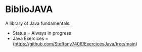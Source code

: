 # BiblioJAVA
A library of Java fundamentals.

- Status = Always in progress
- Java Exercices = (https://github.com/Steffany7406/ExercicesJava/tree/main)
